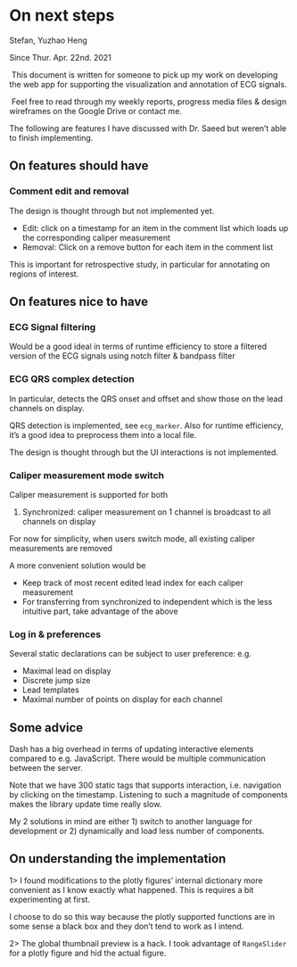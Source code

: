 # On next steps 

Stefan, Yuzhao Heng 

Since Thur. Apr. 22nd. 2021 





​		This document is written for someone to pick up my work on developing the web app for supporting the visualization and annotation of ECG signals. 



​		Feel free to read through my weekly reports, progress media files & design wireframes on the Google Drive or contact me. 





The following are features I have discussed with Dr. Saeed but weren’t able to finish implementing. 

## On features should have

### Comment edit and removal

The design is thought through but not implemented yet. 

- Edit: click on a timestamp for an item in the comment list which loads up the corresponding caliper measurement 
- Removal: Click on a remove button for each item in the comment list 



This is important for retrospective study, in particular for annotating on regions of interest. 





## On features nice to have

### ECG Signal filtering

Would be a good ideal in terms of runtime efficiency to store a filtered version of the ECG signals using notch filter & bandpass filter 





### ECG QRS complex detection

In particular, detects the QRS onset and offset and show those on the lead channels on display. 



QRS detection is implemented, see `ecg_marker`. Also for runtime efficiency, it’s a good idea to preprocess them into a local file. 



The design is thought through but the UI interactions is not implemented. 





### Caliper measurement mode switch

Caliper measurement is supported for both 

1. Synchronized: caliper measurement on 1 channel is broadcast to all channels on display 

For now for simplicity, when users switch mode, all existing caliper measurements are removed 

A more convenient solution would be 

- Keep track of most recent edited lead index for each caliper measurement 
- For transferring from synchronized to independent which is the less intuitive part, take advantage of the above 





### Log in & preferences 

Several static declarations can be subject to user preference: e.g. 

- Maximal lead on display 
- Discrete jump size 
- Lead templates 
- Maximal number of points on display for each channel 







## Some advice

Dash has a big overhead in terms of updating interactive elements compared to e.g. JavaScript. There would be multiple communication between the server. 

Note that we have 300 static tags that supports interaction, i.e. navigation by clicking on the timestamp. Listening to such a magnitude of components makes the library update time really slow. 

My 2 solutions in mind are either 1) switch to another language for development or 2) dynamically and load less number of components.  





## On understanding the implementation 

1> I found modifications to the plotly figures’ internal dictionary more convenient as I know exactly what happened. This is requires a bit experimenting at first. 

I choose to do so this way because the plotly supported functions are in some sense a black box and they don’t tend to work as I intend. 





2> The global thumbnail preview is a hack. I took advantage of `RangeSlider` for a plotly figure and hid the actual figure. 





